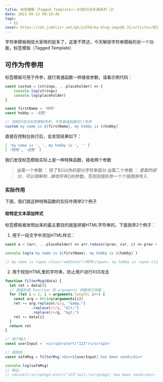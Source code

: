 ```yaml
---
title: 标签模板（Tagged Template)——ES知识点补漏系列（2）
date: 2021-05-12 09:18:46
tags:
  - ES
cover: https://cdn.jsdelivr.net/gh/ys558/my-blog-imgs@0.31/articles/标签模板（Tagged Template)——ES知识点补漏系列（2）/cover.jpg
---
```


字符串模板相信大家用的挺多了，这里不赘述，今天解锁字符串模板的另一个功能，标签模板（Tagged Template）

<!-- more -->

## 可作为传参用

标签模板可用于传参，就行普通函数一样接收参数，请看示例代码：

```js
const custom = (strings, ...placeholder) => {
    console.log(strings)
    console.log(placeholder)
}

const firstName = '呵呵'
const hobby = '点赞'

// 调用时改为标签模板传参，不用普通函数的()传参
custom`my name is ${firstName}, my hobby is ${hobby}`
```
 
直接在控制台执行后，会发现结果如下：

```bash
[ 'my name is ', ', my hobby is ', '' ]
[ '呵呵', '点赞' ]
```

我们发现标签模板实际上是一种特殊函数，接收两个参数    

> @第一个参数 ： 除了${}以外的部分字符串部分
> @第二个参数 ： ${}里面的部分，可以用解构...接收所有${}的参数，否则则按形参一个个按顺序传入

### 实际作用

下面，我们就这种特殊函数的实际作用举2个例子

#### 给特定文本添加样式

标签模板被发明出来的最主要目的就是拼接HTML字符串的，下面我举2个例子：

1. 用于一段文字中添加HTML样式：
```js
const a = (arr, ...placeholder) => arr.reduce((prev, cur, i) => prev + `<span class="addColor">${placeholder[i-1]}</span>`+ cur)

console.log(a`my name is ${firstName}, my hobby is ${hobby}`)

// my name is <span class="addColor">呵呵</span>, my hobby is <span class="addColor">点赞</span>
```

2. 用于校验HTML里的字符串，防止用户进行XSS攻击

```js
function filterMsg(data) {
  let ret = data[0]
  // 直接利用 function 的 arguments 参数进行拼接：
  for (let i = 1; i < arguments.length; i++) {
    const arg = String(arguments[i])
    ret += arg.replace(/&/g, "&amp;")
            .replace(/</g, "&lt;")
            .replace(/>/g, "&gt;")
    ret += data[i] 
  }
  return ret
}

// 用户输入：
const userInput = '<script>alert("123")</script>'

// 调用处：
const safeMsg = filterMsg`<div>${userInput} has been send</div>`

console.log(safeMsg)
// 输出：
// <div>&lt;script&gt;alert("123")&lt;/script&gt; has been send</div>
```
